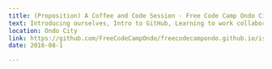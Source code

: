 ```yaml
---
title: (Proposition) A Coffee and Code Session - Free Code Camp Ondo City first meetup, August 2016 (Open to Suggestions)
text: Introducing ourselves, Intro to GitHub, Learning to work collaboratively on github using this website, FreeCodeCamp Algorithm challenges
location: Ondo City
link: https://github.com/FreeCodeCampOndo/freecodecampondo.github.io/issues/1
date: 2016-08-1

---
```

